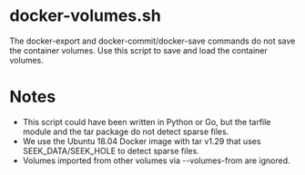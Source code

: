 # docker-volumes.sh
The docker-export and docker-commit/docker-save commands do not save the container volumes. Use this script to save and load the container volumes.

# Notes
* This script could have been written in Python or Go, but the tarfile module and the tar package do not detect sparse files.
* We use the Ubuntu 18.04 Docker image with tar v1.29 that uses SEEK_DATA/SEEK_HOLE to detect sparse files.
* Volumes imported from other volumes via --volumes-from are ignored.
